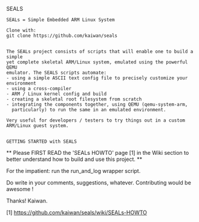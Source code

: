 SEALS
~~~~~
SEALs = Simple Embedded ARM Linux System

Clone with:
git clone https://github.com/kaiwan/seals


The SEALs project consists of scripts that will enable one to build a simple
yet complete skeletal ARM/Linux system, emulated using the powerful QEMU
emulator. The SEALS scripts automate:
- using a simple ASCII text config file to precisely customize your environment
- using a cross-compiler
- ARM / Linux kernel config and build
- creating a skeletal root filesystem from scratch
- integrating the components together, using QEMU (qemu-system-arm,
  particularly) to run the same in an emulated environment.
 
Very useful for developers / testers to try things out in a custom ARM/Linux guest system.


GETTING STARTED with SEALS
~~~~~~~~~~~~~~~~~~~~~~~~~~
** Please FIRST READ the 'SEALs HOWTO' page [1] in the Wiki section to better
understand how to build and use this project. **

For the impatient: run the run_and_log wrapper script.

Do write in your comments, suggestions, whatever.
Contributing would be awesome !

Thanks!
Kaiwan.

[1] https://github.com/kaiwan/seals/wiki/SEALs-HOWTO
